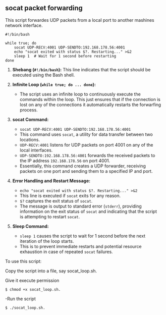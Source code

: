 ## socat packet forwarding

This script forwardes UDP packets from a local port to another mashines network interface.

```
#!/bin/bash

while true; do
    socat UDP-RECV:4001 UDP-SENDTO:192.168.178.56:4001
    echo "socat exited with status $?. Restarting..." >&2
    sleep 1  # Wait for 1 second before restarting
done
```
1. **Shebang (`#!/bin/bash`):** This line indicates that the script should be executed using the Bash shell.

2. **Infinite Loop (`while true; do ... done`):** 
   - The script uses an infinite loop to continuously execute the commands within the loop. This just ensures that if the connection is lost on any of the connections it automatically restarts the forwarfing process.

3. **socat Command:** 
   - `socat UDP-RECV:4001 UDP-SENDTO:192.168.178.56:4001`
   - This command uses `socat`, a utility for data transfer between two locations.
   - `UDP-RECV:4001` listens for UDP packets on port 4001 on any of the local interfaces.
   - `UDP-SENDTO:192.168.178.56:4001` forwards the received packets to the IP address `192.168.178.56` on port 4001.
   - Essentially, this command creates a UDP forwarder, receiving packets on one port and sending them to a specified IP and port.

4. **Error Handling and Restart Message:**
   - `echo "socat exited with status $?. Restarting..." >&2`
   - This line is executed if `socat` exits for any reason.
   - `$?` captures the exit status of `socat`.
   - The message is output to standard error (`stderr`), providing information on the exit status of `socat` and indicating that the script is attempting to restart `socat`.

5. **Sleep Command:**
   - `sleep 1` causes the script to wait for 1 second before the next iteration of the loop starts.
   - This is to prevent immediate restarts and potential resource exhaustion in case of repeated `socat` failures.


To use this script:

Copy the script into a file, say socat_loop.sh.

Give it execute permission

```
$ chmod +x socat_loop.sh.
```
-Run the script 
```
$ ./socat_loop.sh.
```
